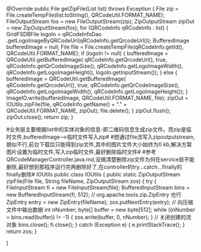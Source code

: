 @Override
	public File getZipFile(List<QRCodeInfo> list) throws Exception {
		File zip = File.createTempFile(list.toString(), QRCodeUtil.FORMAT_NAME);
		FileOutputStream fos = new FileOutputStream(zip);
		ZipOutputStream zipOut = new ZipOutputStream(fos);
		for (QRCodeInfo qRCodeInfo : list) {
			GridFSDBFile logoIn = qRCodeInfoDao
					.getLogoImageByQRCodeUrl(qRCodeInfo.getQrcodeUrl());
			BufferedImage bufferedImage = null;
			File file = File.createTempFile(qRCodeInfo.getId(),
					QRCodeUtil.FORMAT_NAME);
			if (logoIn != null) {
				bufferedImage = QRCodeUtil.getBufferedImage(
						qRCodeInfo.getQrcodeUrl(), true,
						qRCodeInfo.getQrCodeImageSize(),
						qRCodeInfo.getLogoImageWidth(),
						qRCodeInfo.getLogoImageHeight(),
						logoIn.getInputStream());
			} else {
				bufferedImage = QRCodeUtil.getBufferedImage(
						qRCodeInfo.getQrcodeUrl(), true,
						qRCodeInfo.getQrCodeImageSize(),
						qRCodeInfo.getLogoImageWidth(),
						qRCodeInfo.getLogoImageHeight());
			}
			ImageIO.write(bufferedImage, QRCodeUtil.FORMAT_NAME, file);
			zipOut = IOUtils.zipFile(file, qRCodeInfo.getName() + "."
					+ QRCodeUtil.FORMAT_NAME, zipOut);
			file.delete();
		}
		zipOut.flush();
		zipOut.close();
		return zip;
	}
	
#业务层主要根据list中的实体对象的信息-即二维码信息生成zip文件。而zip是临时文件,bufferedImage-->临时文件写入zip#
#想通过file流写入zipoutputstream,貌似不行,前台下载后只能得到zip文件,其中的图片文件大小始终为0 kb,解决方案 图片设置为临时文件,写入zip临时文件,最好删除临时文件#
#参考QRCodeManagerController.java.md,没搞清楚删除zip文件为何在service层不能删除,最好想到那程序运行完再删除好了,在controller的try...catch...finally的finally删除#
IOUtils
public class IOUtils {
	public static ZipOutputStream zipFile(File file, String fileName,
			ZipOutputStream zos) {
		try {
			FileInputStream fi = new FileInputStream(file);
			BufferedInputStream bins = new BufferedInputStream(fi, 512);
			// org.apache.tools.zip.ZipEntry 也行
			ZipEntry entry = new ZipEntry(fileName);
			zos.putNextEntry(entry);
			// 向压缩文件中输出数据
			int nNumber;
			byte[] buffer = new byte[512];
			while ((nNumber = bins.read(buffer)) != -1) {
				zos.write(buffer, 0, nNumber);
			}
			// 关闭创建的流对象
			bins.close();
			fi.close();
		} catch (Exception e) {
			e.printStackTrace();
		}
		return zos;
	}

}